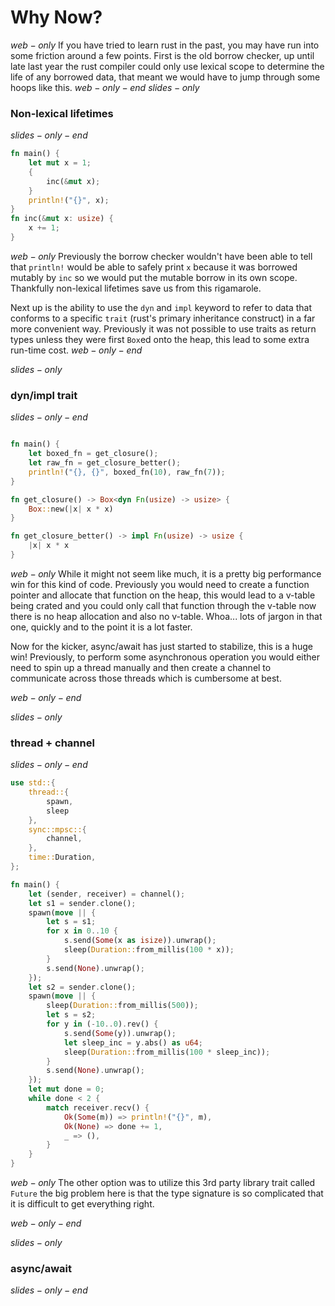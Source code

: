 # Why Now?
$web-only$
If you have tried to learn rust in the past, you may have run into some friction around a few points. First is the old borrow checker, up until late last year the rust compiler could only use lexical scope to determine the life of any borrowed data, that meant we would have to jump through some hoops like this.
$web-only-end$
$slides-only$
### Non-lexical lifetimes
$slides-only-end$
```rust
fn main() {
    let mut x = 1;
    {
        inc(&mut x);
    }
    println!("{}", x);
}
fn inc(&mut x: usize) {
    x += 1;
}
```
$web-only$
Previously the borrow checker wouldn't have been able to tell that `println!` would be able to safely print `x` because it was borrowed mutably by `inc` so we would put the mutable borrow in its own scope. Thankfully non-lexical lifetimes save us from this rigamarole.

Next up is the ability to use the `dyn` and `impl` keyword to refer to data that conforms to a specific `trait` (rust's primary inheritance construct) in a far more convenient way. Previously it was not possible to use traits as return types unless they were first `Box`ed onto the heap, this lead to some extra run-time cost. 
$web-only-end$

$slides-only$
### dyn/impl trait
$slides-only-end$
```rust

fn main() {
    let boxed_fn = get_closure();
    let raw_fn = get_closure_better();
    println!("{}, {}", boxed_fn(10), raw_fn(7));
}

fn get_closure() -> Box<dyn Fn(usize) -> usize> {
    Box::new(|x| x * x)
}

fn get_closure_better() -> impl Fn(usize) -> usize {
    |x| x * x
}
```
$web-only$
While it might not seem like much, it is a pretty big performance win for this kind of code. Previously you would need to create a function pointer and allocate that function on the heap, this would lead to a v-table being crated and you could only call that function through the v-table now there is no heap allocation and also no v-table. Whoa... lots of jargon in that one, quickly and to the point it is a lot faster.

Now for the kicker, async/await has just started to stabilize, this is a huge win! Previously, to perform some asynchronous operation you would either need to spin up a thread manually and then create a channel to communicate across those threads which is cumbersome at best. 

$web-only-end$

$slides-only$
### thread + channel
$slides-only-end$
```rust
use std::{
    thread::{
        spawn,
        sleep
    },
    sync::mpsc::{
        channel,
    },
    time::Duration,
};

fn main() {
    let (sender, receiver) = channel();
    let s1 = sender.clone();
    spawn(move || {
        let s = s1;
        for x in 0..10 {
            s.send(Some(x as isize)).unwrap();
            sleep(Duration::from_millis(100 * x));
        }
        s.send(None).unwrap();
    });
    let s2 = sender.clone();
    spawn(move || {
        sleep(Duration::from_millis(500));
        let s = s2;
        for y in (-10..0).rev() {
            s.send(Some(y)).unwrap();
            let sleep_inc = y.abs() as u64;
            sleep(Duration::from_millis(100 * sleep_inc));
        }
        s.send(None).unwrap();
    });
    let mut done = 0;
    while done < 2 {
        match receiver.recv() {
            Ok(Some(m)) => println!("{}", m),
            Ok(None) => done += 1,
            _ => (),
        }
    }
}
```
$web-only$
The other option was to utilize this 3rd party library trait called `Future` the big problem here is that the type signature is so complicated that it is difficult to get everything right.

$web-only-end$

$slides-only$
### async/await
$slides-only-end$


